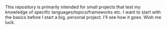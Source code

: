 This repository is primarily intended for small projects that test my knowledge of specific languages/topics/frameworks etc.
I want to start with the basics before I start a big, personal project. I'll see how it goes. Wish me luck.
